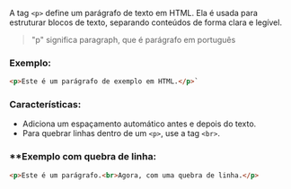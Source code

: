 A tag `<p>` define um parágrafo de texto em HTML. Ela é usada para estruturar blocos de texto, separando conteúdos de forma clara e legível.

> "p" significa paragraph, que é parágrafo em português 
### **Exemplo:**
```HTML
<p>Este é um parágrafo de exemplo em HTML.</p>`
```

### **Características:**

- Adiciona um espaçamento automático antes e depois do texto.
- Para quebrar linhas dentro de um `<p>`, use a tag `<br>`.

### **Exemplo com quebra de linha:
```HTML
<p>Este é um parágrafo.<br>Agora, com uma quebra de linha.</p>
```
